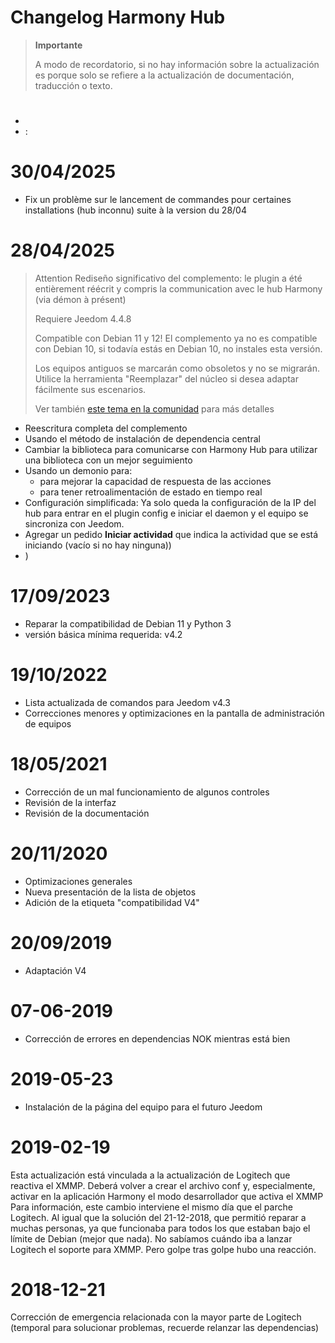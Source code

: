 # Changelog Harmony Hub

>**Importante**
>
>A modo de recordatorio, si no hay información sobre la actualización es porque solo se refiere a la actualización de documentación, traducción o texto.

# 

- 
- : 

# 30/04/2025

- Fix un problème sur le lancement de commandes pour certaines installations (hub inconnu) suite à la version du 28/04

# 28/04/2025

> Attention
> Rediseño significativo del complemento: le plugin a été entièrement réécrit y compris la communication avec le hub Harmony (via démon à présent)
>
> Requiere Jeedom 4.4.8
>
> Compatible con Debian 11 y 12! El complemento ya no es compatible con Debian 10, si todavía estás en Debian 10, no instales esta versión.
>
> Los equipos antiguos se marcarán como obsoletos y no se migrarán. Utilice la herramienta "Reemplazar" del núcleo si desea adaptar fácilmente sus escenarios.
>
> Ver también [este tema en la comunidad](https://community.jeedom.com/t/importante-mise-a-jour-pour-debian-11-et-debian-12/129908) para más detalles

- Reescritura completa del complemento
- Usando el método de instalación de dependencia central
- Cambiar la biblioteca para comunicarse con Harmony Hub para utilizar una biblioteca con un mejor seguimiento
- Usando un demonio para:
  - para mejorar la capacidad de respuesta de las acciones
  - para tener retroalimentación de estado en tiempo real
- Configuración simplificada: Ya solo queda la configuración de la IP del hub para entrar en el plugin config e iniciar el daemon y el equipo se sincroniza con Jeedom.
- Agregar un pedido **Iniciar actividad** que indica la actividad que se está iniciando (vacío si no hay ninguna))
- )

# 17/09/2023

- Reparar la compatibilidad de Debian 11 y Python 3
- versión básica mínima requerida: v4.2

# 19/10/2022

- Lista actualizada de comandos para Jeedom v4.3
- Correcciones menores y optimizaciones en la pantalla de administración de equipos

# 18/05/2021

- Corrección de un mal funcionamiento de algunos controles
- Revisión de la interfaz
- Revisión de la documentación

# 20/11/2020

- Optimizaciones generales
- Nueva presentación de la lista de objetos
- Adición de la etiqueta "compatibilidad V4"

# 20/09/2019

- Adaptación V4

# 07-06-2019

- Corrección de errores en dependencias NOK mientras está bien

# 2019-05-23

- Instalación de la página del equipo para el futuro Jeedom

# 2019-02-19

Esta actualización está vinculada a la actualización de Logitech que reactiva el XMMP. Deberá volver a crear el archivo conf y, especialmente, activar en la aplicación Harmony el modo desarrollador que activa el XMMP
Para información, este cambio interviene el mismo día que el parche Logitech. Al igual que la solución del 21-12-2018, que permitió reparar a muchas personas, ya que funcionaba para todos los que estaban bajo el límite de Debian (mejor que nada). No sabíamos cuándo iba a lanzar Logitech el soporte para XMMP. Pero golpe tras golpe hubo una reacción.

# 2018-12-21

Corrección de emergencia relacionada con la mayor parte de Logitech (temporal para solucionar problemas, recuerde relanzar las dependencias)
